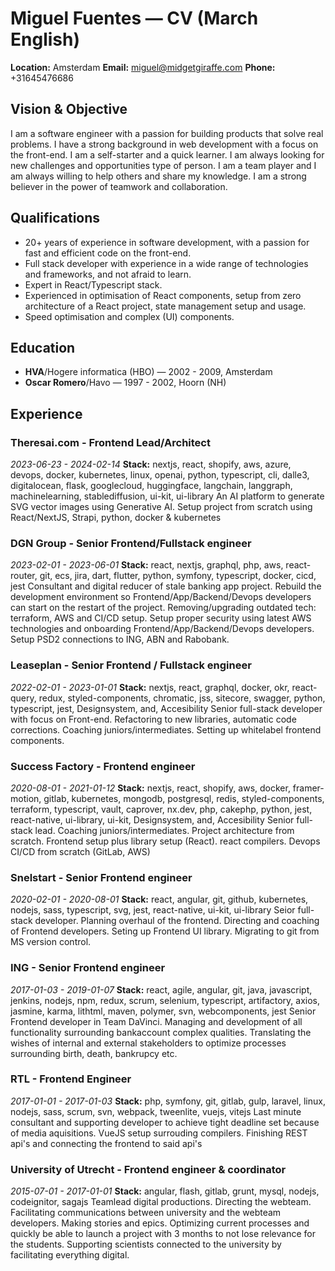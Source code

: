 # Miguel Fuentes — CV (March English)

**Location:** Amsterdam
**Email:** miguel@midgetgiraffe.com
**Phone:** +31645476686

## Vision & Objective
I am a software engineer with a passion for building products that solve real problems. I have a strong background in web development with a focus on the front-end. I am a self-starter and a quick learner. I am always looking for new challenges and opportunities type of person. I am a team player and I am always willing to help others and share my knowledge. I am a strong believer in the power of teamwork and collaboration.

## Qualifications
- 20+ years of experience in software development, with a passion for fast and efficient code on the front-end.
- Full stack developer with experience in a wide range of technologies and frameworks, and not afraid to learn.
- Expert in React/Typescript stack.
- Experienced in optimisation of React components, setup from zero architecture of a React project, state management setup and usage.
- Speed optimisation and complex (UI) components.

## Education
- **HVA**/Hogere informatica (HBO) — 2002 - 2009, Amsterdam
- **Oscar Romero**/Havo — 1997 - 2002, Hoorn (NH)

## Experience
### Theresai.com - Frontend Lead/Architect
*2023-06-23 - 2024-02-14*
**Stack:** nextjs, react, shopify, aws, azure, devops, docker, kubernetes, linux, openai, python, typescript, cli, dalle3, digitalocean, flask, googlecloud, huggingface, langchain, langgraph, machinelearning, stablediffusion, ui-kit, ui-library
An AI platform to generate SVG vector images using Generative AI. Setup project from scratch using React/NextJS, Strapi, python, docker & kubernetes

### DGN Group - Senior Frontend/Fullstack engineer
*2023-02-01 - 2023-06-01*
**Stack:** react, nextjs, graphql, php, aws, react-router, git, ecs, jira, dart, flutter, python, symfony, typescript, docker, cicd, jest
Consultant and digital reducer of stale banking app project. Rebuild the development environment so Frontend/App/Backend/Devops developers can start on the restart of the project. Removing/upgrading outdated tech: terraform, AWS and CI/CD setup. Setup proper security using latest AWS technologies and onboarding Frontend/App/Backend/Devops developers. Setup PSD2 connections to ING, ABN and Rabobank.

### Leaseplan - Senior Frontend / Fullstack engineer
*2022-02-01 - 2023-01-01*
**Stack:** nextjs, react, graphql, docker, okr, react-query, redux, styled-components, chromatic, jss, sitecore, swagger, python, typescript, jest, Designsystem, and, Accesibility
Senior full-stack developer with focus on Front-end. Refactoring to new libraries, automatic code corrections. Coaching juniors/intermediates. Setting up whitelabel frontend components.

### Success Factory - Frontend engineer
*2020-08-01 - 2021-01-12*
**Stack:** nextjs, react, shopify, aws, docker, framer-motion, gitlab, kubernetes, mongodb, postgresql, redis, styled-components, terraform, typescript, vault, caprover, nx.dev, php, cakephp, python, jest, react-native, ui-library, ui-kit, Designsystem, and, Accesibility
Senior full-stack lead. Coaching juniors/intermediates. Project architecture from scratch. Frontend setup plus library setup (React). react compilers. Devops CI/CD from scratch (GitLab, AWS)

### Snelstart - Senior Frontend engineer
*2020-02-01 - 2020-08-01*
**Stack:** react, angular, git, github, kubernetes, nodejs, sass, typescript, svg, jest, react-native, ui-kit, ui-library
Seior full-stack developer. Planning overhaul of the frontend. Directing and coaching of Frontend developers. Seting up Frontend UI library. Migrating to git from MS version control.

### ING - Senior Frontend engineer
*2017-01-03 - 2019-01-07*
**Stack:** react, agile, angular, git, java, javascript, jenkins, nodejs, npm, redux, scrum, selenium, typescript, artifactory, axios, jasmine, karma, lithtml, maven, polymer, svn, webcomponents, jest
Senior Frontend developer in Team DaVinci. Managing and development of all functionality surrounding bankaccount complex qualities. Translating the wishes of internal and external stakeholders to optimize processes surrounding birth, death, bankrupcy etc.

### RTL - Frontend Engineer
*2017-01-01 - 2017-01-03*
**Stack:** php, symfony, git, gitlab, gulp, laravel, linux, nodejs, sass, scrum, svn, webpack, tweenlite, vuejs, vitejs
Last minute consultant and supporting developer to achieve tight deadline set because of media aquisitions. VueJS setup surrouding compilers. Finishing REST api's and connecting the frontend to said api's

### University of Utrecht - Frontend engineer & coordinator
*2015-07-01 - 2017-01-01*
**Stack:** angular, flash, gitlab, grunt, mysql, nodejs, codeignitor, sagajs
Teamlead digital productions. Directing the webteam. Facilitating communications between university and the webteam developers. Making stories and epics. Optimizing current processes and quickly be able to launch a project with 3 months to not lose relevance for the students. Supporting scientists connected to the university by facilitating everything digital.
